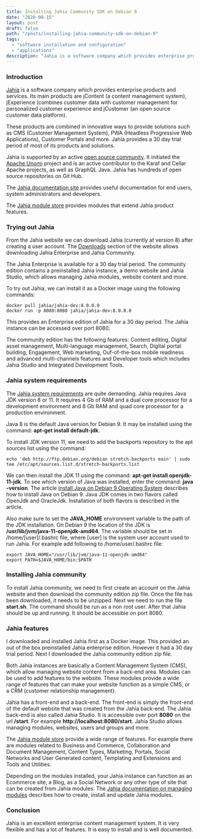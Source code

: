 ```yaml
---
title: Installing Jahia Community SDK on Debian 9
date: "2020-08-15"
layout: post
draft: false
path: "/posts/installing-jahia-community-sdk-on-debian-9"
tags:
  - "software installation and configuration"
  - "applications"
description: "Jahia is a software company which provides enterprise products and services. Its main products are jContent (a content management system), jExperience (combines customer data with customer management for personalized customer experience and jCustomer (an open source customer data platform). These products are combined in innovative way to provide solutions such as CMS (Customer Management System), PWA (Headless Progressive Web Applications), Customer Portals and more. Jahia provides a 30 day trial period of most of its products and solutions."
---
```


### Introduction
[Jahia](https://www.jahia.com/) is a software company which provides enterprise products and services. Its main products are jContent (a content management system), jExperience (combines customer data with customer management for personalized customer experience and jCustomer (an open source customer data platform).

These products are combined in innovative ways to provide solutions such as CMS (Customer Management System), PWA (Headless Progressive Web Applications), Customer Portals and more. Jahia provides a 30 day trial period of most of its products and solutions.

Jahia is supported by an active [open source community](https://academy.jahia.com/community). It initiated the [Apache Unomi](https://unomi.apache.org/) project and is an active contributor to the Karaf and Cellar Apache projects, as well as GraphQL Java. Jahia has hundreds of open source repositories on Git Hub.

The [Jahia documentation site](https://academy.jahia.com/documentation) provides useful documentation for end users, system administrators and developers.

The [Jahia module store](https://store.jahia.com/sites/private-app-store/home.html) provides modules that extend Jahia product features.

### Trying out Jahia

From the Jahia website we can download Jahia (currently at version 8) after creating a user account. The [Downloads](https://academy.jahia.com/downloads) section of the website allows downloading Jahia Enterprise and Jahia Community.

The Jahia Enterprise is available for a 30 day trial period. The community edition contains a preinstalled Jahia instance, a demo website and Jahia Studio, which allows managing Jahia modules, website content and more.

To try out Jahia, we can install it as a Docker image using the following commands:

```
docker pull jahia/jahia-dev:8.0.0.0
docker run -p 8080:8080 jahia/jahia-dev:8.0.0.0
```

This provides an Enterprise edition of Jahia for a 30 day period. The Jahia instance can be accessed over port 8080.

The community edition has the following features: Content editing, Digital asset management, Multi-language management, Search, Digital portal building, Engagement, Web marketing, Ouf-of-the-box mobile readiness and advanced multi-channels features and Developer tools which includes Jahia Studio and Integrated Development Tools.

### Jahia system requirements
The [Jahia system requirements](https://academy.jahia.com/documentation/system-administrator/jahia/8/installing-and-configuring-jahia/installing-configuring-and-troubleshooting-jahia/prerequisites-and-system-requirements) are quite demanding. Jahia requires Java JDK version 8 or 11. It requires 4 Gb of RAM and a dual core processor for a development environment and 8 Gb RAM and quad core processor for a production environment.

Java 8 is the default Java version for Debian 9. It may be installed using the command: **apt-get install default-jdk**.

To install JDK version 11, we need to add the backports repository to the apt sources list using the command:

```
echo 'deb http://ftp.debian.org/debian stretch-backports main' | sudo tee /etc/apt/sources.list.d/stretch-backports.list
```

We can then install the JDK 11 using the command: **apt-get install openjdk-11-jdk**. To see which version of Java was installed, enter the command: **java -version**. The article [Install Java on Debian 9 Operating System](https://linuxconcept.com/install-java-on-debian-9-operating-system/) describes how to install Java on Debian 9. Java JDK comes in two flavors called OpenJdk and OracleJdk. Installation of both flavors is described in the article.

Also make sure to set the **JAVA_HOME** environment variable to the path of the JDK installation. On Debian 9 the location of the JDK is **/usr/lib/jvm/java-11-openjdk-amd64**. The variable should be set in /home/[user]/.bashrc file, where [user] is the system user account used to run Jahia. For example add following to /home/user/.bashrc file:

```
export JAVA_HOME="/usr/lib/jvm/java-11-openjdk-amd64"
export PATH=$JAVA_HOME/bin:$PATH
```

### Installing Jahia community
To install Jahia community, we need to first create an account on the Jahia website and then download the community edition zip file. Once the file has been downloaded, it needs to be unzipped. Next we need to run the file **start.sh**. The command should be run as a non root user. After that Jahia should be up and running. It should be accessible on port 8080.

### Jahia features
I downloaded and installed Jahia first as a Docker image. This provided an out of the box preinstalled Jahia enterprise edition. However it had a 30 day trial period. Next I downloaded the Jahia community edition zip file. 

Both Jahia instances are basically a Content Management System (CMS), which allow managing website content from a back-end area. Modules can be used to add features to the website. These modules provide a wide range of features that can make your website function as a simple CMS, or a CRM (customer relationship management).

Jahia has a front-end and a back-end. The front-end is simply the front-end of the default website that was created from the Jahia back-end. The Jahia back-end is also called Jahia Studio. It is accessible over port **8080** on the url **/start**. For example **http://localhost:8080/start**. Jahia Studio allows managing modules, websites, users and groups and more.

The [Jahia module store](https://store.ahia.com/sites/private-app-store/home.html) provide a wide range of features. For example there are modules related to Business and Commerce, Collaboration and Document Management, Content Types, Marketing, Portals, Social Networks and User Generated content, Templating and Extensions and Tools and Utilities.

Depending on the modules installed, your Jahia instance can function as an Ecommerce site, a Blog, as a Social Network or any other type of site that can be created from Jahia modules. The [Jahia documentation on managing modules](https://academy.jahia.com/documentation/system-administrator/jahia/8/server-administration-ui/modules-and-extensions/modules) describes how to create, install and update Jahia modules.

### Conclusion
Jahia is an excellent enterprise content management system. It is very flexible and has a lot of features. It is easy to install and is well documented.
